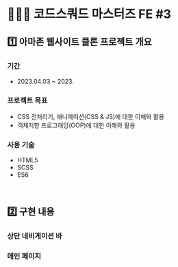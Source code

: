 # 👩🏻‍💻 코드스쿼드 마스터즈 FE #3

## 1️⃣ 아마존 웹사이트 클론 프로젝트 개요

### 기간

- 2023.04.03 ~ 2023.

### 프로젝트 목표

- CSS 전처리기, 애니메이션(CSS & JS)에 대한 이해와 활용
- 객체지향 프로그래밍(OOP)에 대한 이해와 활용

### 사용 기술

- HTML5
- SCSS
- ES6

<br>

## 2️⃣ 구현 내용

### 상단 네비게이션 바

### 메인 페이지
